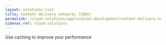 ```yaml
---
layout: solutions-list
title: Content delivery networks (CDNs)
permalink: /cloud-solutions/application-development/content-delivery-networks
sidenav_ref: cloud-solutions
---
```

Use caching to improve your performance
